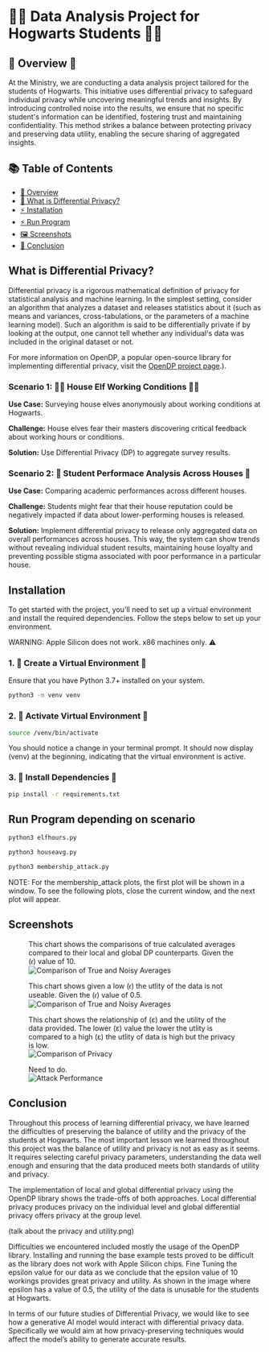 # 🧙‍♀️ Data Analysis Project for Hogwarts Students 🧙‍♂️ 

## 🦉 Overview 🦉
At the Ministry, we are conducting a data analysis project tailored for the students of Hogwarts. This initiative uses differential privacy to safeguard individual privacy while uncovering meaningful trends and insights. By introducing controlled noise into the results, we ensure that no specific student's information can be identified, fostering trust and maintaining confidentiality. This method strikes a balance between protecting privacy and preserving data utility, enabling the secure sharing of aggregated insights.

## 📚 Table of Contents

- [🦉 Overview](#Overview)
- [🤔 What is Differential Privacy?](#what-is-differential-privacy)
- [⚡️ Installation](#installation)
- [⚡️ Run Program](#run-program-depending-on-scenario)
- [🖼️ Screenshots](#screenshots)
- [📜 Conclusion](#conclusion)

## What is Differential Privacy?

Differential privacy is a rigorous mathematical definition of privacy for statistical analysis and machine learning. In the simplest setting, consider an algorithm that analyzes a dataset and releases statistics about it (such as means and variances, cross-tabulations, or the parameters of a machine learning model). Such an algorithm is said to be differentially private if by looking at the output, one cannot tell whether any individual's data was included in the original dataset or not.

For more information on OpenDP, a popular open-source library for implementing differential privacy, visit the [OpenDP project page](https://opendp.org/about#:~:text=Differential%20privacy%20is%20a%20rigorous,of%20a%20machine%20learning%20model).).

### Scenario 1: 🧝‍♂️ House Elf Working Conditions 🧝‍♀️

**Use Case:** Surveying house elves anonymously about working conditions at Hogwarts.  

**Challenge:** House elves fear their masters discovering critical feedback about working hours or conditions.  

**Solution:** Use Differential Privacy (DP) to aggregate survey results.  

### Scenario 2: 🦁 Student Performace Analysis Across Houses 🐍

**Use Case:** Comparing academic performances across different houses.  

**Challenge:** Students might fear that their house reputation could be negatively impacted if data about lower-performing houses is released.  

**Solution:** Implement differential privacy to release only aggregated data on overall performances across houses. This way, the system can show trends without revealing individual student results, maintaining house loyalty and preventing possible stigma associated with poor performance in a particular house.  


## Installation 

To get started with the project, you'll need to set up a virtual environment and install the
required dependencies. Follow the steps below to set up your environment.

WARNING: Apple Silicon does not work. x86 machines only. ⚠️

### 1. 🧪 Create a Virtual Environment 🧪

Ensure that you have Python 3.7+ installed on your system.
```bash
python3 -m venv venv
```

### 2. 🔮 Activate Virtual Environment 🔮

```bash
source /venv/bin/activate
```
You should notice a change in your terminal prompt. It should now display (venv) at the beginning, indicating that the virtual environment is active.

### 3. 📜 Install Dependencies 📜
```bash
pip install -r requirements.txt
```

## Run Program depending on scenario
```bash
python3 elfhours.py
```
```bash
python3 houseavg.py
```
```bash
python3 membership_attack.py
```
NOTE: For the membership_attack plots, the first plot will be shown in a window. To see the following plots, close the current window, and the next plot will appear.


## Screenshots
<figure>
  <figcaption>This chart shows the comparisons of true calculated averages compared to their local and global DP counterparts. Given the (𝜖) value of 10.</figcaption>
  <img src="images/comparisonNoisy.png" alt="Comparison of True and Noisy Averages">
</figure>

<figure>
  <figcaption>This chart shows given a low (𝜖) the utlity of the data is not useable. Given the (𝜖) value of 0.5. </figcaption>
  <img src="images/lowEpsilon.png" alt="Comparison of True and Noisy Averages">
</figure>

<figure>
  <figcaption> 
    This chart shows the relationship of (ε) and the utility of the data provided. The lower (ε) value
    the lower the utlity is compared to a high (ε) the utlity of data is high but the privacy is low.
  </figcaption>
  <img src="images/privacyTradeoff.png" alt="Comparison of Privacy">
</figure>

<figure>
  <figcaption>Need to do.</figcaption>
  <img src="images/attackPerformance.png" alt="Attack Performance">
</figure>

## Conclusion

Throughout this process of learning differential privacy, we have learned the difficulties of preserving the balance of utility and the privacy of the students at Hogwarts. The most important  lesson we learned throughout this project was the balance of utility and privacy is not as easy as it seems. It requires selecting careful privacy parameters, understanding the data well enough and ensuring that the data produced meets both standards of utility and privacy.

The implementation of local and global differential privacy using the OpenDP library shows the trade-offs of both approaches. Local differential privacy produces privacy on the individual level and global differential privacy offers privacy at the group level. 

(talk about the privacy and utility.png)

Difficulties we encountered included mostly the usage of the OpenDP library. Installing and running the base example tests proved to be difficult as the library does not work with Apple Silicon chips. Fine Tuning the epsilon value for our data as we conclude that the epsilon value of 10 workings provides great privacy and utility. As shown in the image where epsilon has a value of 0.5, the utility of the data is unusable for the students at Hogwarts.

In terms of our future studies of Differential Privacy, we would like to see how a generative AI model would interact with differential privacy data. Specifically we would aim at how privacy-preserving techniques would affect the model’s ability to generate accurate results.
